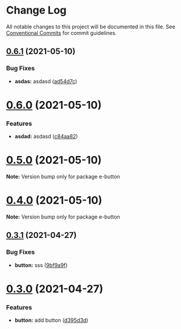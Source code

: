 # Change Log

All notable changes to this project will be documented in this file.
See [Conventional Commits](https://conventionalcommits.org) for commit guidelines.

## [0.6.1](https://github.com/DevinWell1ee/lerna-ui/compare/v0.6.0...v0.6.1) (2021-05-10)


### Bug Fixes

* **asdas:** asdasd ([ad54d7c](https://github.com/DevinWell1ee/lerna-ui/commit/ad54d7c06e449e1b800ac21f4f441d803d1c0cd6))





# [0.6.0](https://github.com/DevinWell1ee/lerna-ui/compare/v0.5.0...v0.6.0) (2021-05-10)


### Features

* **asdad:** asdasd ([c84aa82](https://github.com/DevinWell1ee/lerna-ui/commit/c84aa82ee106687eb98c87d03a569ac2f423e9e9))





# [0.5.0](https://github.com/DevinWell1ee/lerna-ui/compare/v0.4.0...v0.5.0) (2021-05-10)

**Note:** Version bump only for package e-button





# [0.4.0](https://github.com/DevinWell1ee/lerna-ui/compare/v0.3.2...v0.4.0) (2021-05-10)

**Note:** Version bump only for package e-button





## [0.3.1](https://github.com/DevinWell1ee/lerna-ui/compare/v0.3.0...v0.3.1) (2021-04-27)


### Bug Fixes

* **button:** sss ([9bf9a9f](https://github.com/DevinWell1ee/lerna-ui/commit/9bf9a9fe95f7adfbf54db716f40ce637b95bacea))





# [0.3.0](https://github.com/DevinWell1ee/lerna-ui/compare/v0.2.0...v0.3.0) (2021-04-27)


### Features

* **button:** add button ([d395d3d](https://github.com/DevinWell1ee/lerna-ui/commit/d395d3da8fe7026848fe8198eb08c719218953f2))
